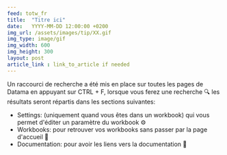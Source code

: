 ```yaml
---
feed: totw_fr
title:  "Titre ici"
date:   YYYY-MM-DD 12:00:00 +0200
img_url: /assets/images/tip/XX.gif
img_type: image/gif
img_width: 600
img_height: 300
layout: post
article_link : link_to_article if needed
---
```



Un raccourci de recherche a été mis en place sur toutes les pages de Datama en appuyant sur CTRL + F, lorsque vous ferez une recherche 🔍 les résultats seront répartis dans les sections suivantes:
* Settings: (uniquement quand vous êtes dans un workbook) qui vous permet d'éditer un paramètre du workbook ⚙️
* Workbooks: pour retrouver vos workbooks sans passer par la page d'accueil 📂
* Documentation: pour avoir les liens vers la documentation 📄
